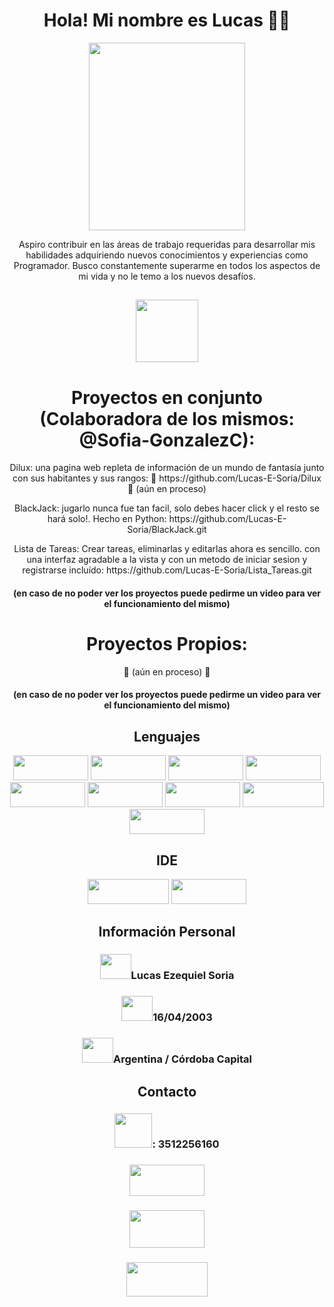 <h1 align="center">Hola! Mi nombre es Lucas 👋🏻</h1>
<p align="center"><img src="https://github.com/Lucas-E-Soria/Lucas-E-Soria/assets/136083264/c41f5724-4488-4674-84f3-dd04c40c8008" width="250px" height="300px"></p>
<p align="center">Aspiro contribuir en las áreas de trabajo requeridas para desarrollar mis habilidades adquiriendo nuevos conocimientos y experiencias como Programador. Busco constantemente superarme en todos los aspectos de mi vida y no le temo a los nuevos desafíos.</p>

<h2 align="center"><a href="https://github.com/Lucas-E-Soria/Lucas-E-Soria/files/13300251/CV.Lucas.pdf" target="_blank"><img src="https://github.com/Lucas-E-Soria/Lucas-E-Soria/assets/136083264/f95a370f-13d9-44e2-a1d7-37d49ca90238" widht="100px" height="100px"></a></h2>
  
<h1 align="center">Proyectos en conjunto (Colaboradora de los mismos: @Sofia-GonzalezC):</h1>
<p align="center">Dilux: una pagina web repleta de información de un mundo de fantasía junto con sus habitantes y sus rangos: 🚧 https://github.com/Lucas-E-Soria/Dilux 🚧 (aún en proceso)</p>
<p align="center">BlackJack: jugarlo nunca fue tan facil, solo debes hacer click y el resto se hará solo!. Hecho en Python: https://github.com/Lucas-E-Soria/BlackJack.git</p>
<p align="center">Lista de Tareas: Crear tareas, eliminarlas y editarlas ahora es sencillo. con una interfaz agradable a la vista y con un metodo de iniciar sesion y registrarse incluído: https://github.com/Lucas-E-Soria/Lista_Tareas.git
</p>
<h4 align="center">(en caso de no poder ver los proyectos puede pedirme un video para ver el funcionamiento del mismo)</h4>

<h1 align="center">Proyectos Propios:</h1>
<p align="center">🚧 (aún en proceso) 🚧</p>
<h4 align="center">(en caso de no poder ver los proyectos puede pedirme un video para ver el funcionamiento del mismo)</h4>

<h2 align="center">Lenguajes</h2>
<p align="center"><img src="https://img.shields.io/badge/HTML5-E34F26?style=for-the-badge&logo=html5&logoColor=white" width="120px" height="40px">
<img src="https://img.shields.io/badge/JavaScript-323330?style=for-the-badge&logo=javascript&logoColor=F7DF1E" width="120px" height="40px">
<img src="https://img.shields.io/badge/Python-FFD43B?style=for-the-badge&logo=python&logoColor=blue" width="120px" height="40px">
<img src="https://img.shields.io/badge/Django-092E20?style=for-the-badge&logo=django&logoColor=green" width="120px" height="40px">
<img src="https://img.shields.io/badge/React-20232A?style=for-the-badge&logo=react&logoColor=61DAFB" width="120px" height="40px">
<img src="https://img.shields.io/badge/next%20js-000000?style=for-the-badge&logo=nextdotjs&logoColor=white" width="120px" height="40px">
<img src="https://img.shields.io/badge/Sqlite-003B57?style=for-the-badge&logo=sqlite&logoColor=white" width="120px" height="40px">
<img src="https://img.shields.io/badge/Microsoft%20SQL%20Server-CC2927?style=for-the-badge&logo=microsoft%20sql%20server&logoColor=white" width="130px" height="40px"><img src="https://img.shields.io/badge/Postman-FF6C37?style=for-the-badge&logo=Postman&logoColor=white" width="120px" height="40px"></p>

<h2 align="center">IDE</h2>
<p align="center"><img src="https://img.shields.io/badge/Visual_Studio_Code-0078D4?style=for-the-badge&logo=visual%20studio%20code&logoColor=white" width="130px" height="40px">
<img src="https://img.shields.io/badge/PyCharm-000000.svg?&style=for-the-badge&logo=PyCharm&logoColor=white" width="120px" height="40px"></p>

<h2 align="center">Información Personal</h2>
<h3 align="center"><img src="https://github.com/Lucas-E-Soria/Lucas-E-Soria/assets/136083264/7db829e7-df98-49c1-9790-461b0514ee52" width="50px" height="40px">Lucas Ezequiel Soria</h3>
<h3 align="center"><img src="https://github.com/Lucas-E-Soria/Lucas-E-Soria/assets/136083264/be38eb57-d3fd-419a-972f-556b5a8f5d89" width="50px" height="40px">16/04/2003</h3>
<h3 align="center"><img src="https://github.com/Lucas-E-Soria/Lucas-E-Soria/assets/136083264/75f67682-d64b-49bb-b572-5dd3fba28a5f" width="50px" height="40px">Argentina / Córdoba Capital</h3>

<h2 align="center">Contacto</h2>
<h3 align="center"><img src="https://github.com/Lucas-E-Soria/Lucas-E-Soria/assets/136083264/e048d86f-b486-4368-a0d9-e4d2f617a1f2" width="60px" height="55px">: 3512256160</h3>
<h3 align="center"><a href="mailto:azola751@gmail.com" target="_blank"><img src="https://img.shields.io/badge/Gmail-D14836?style=for-the-badge&logo=gmail&logoColor=white" width="120px" height="50px"></a></h3>
<h3 align="center"><a href="https://www.linkedin.com/in/lucassoria/" target="_blank"><img src="https://github.com/Lucas-E-Soria/Lucas-E-Soria/assets/136083264/92a44dcc-4093-4584-a3f0-d48d9d2e1f91" width="120px" height="60px"></a></h3>
<h3 align="center"><a href="https://api.whatsapp.com/send?phone=5493512256160&text=¡Hola!" target="_blank"><img src="https://img.shields.io/badge/WhatsApp-25D366?style=for-the-badge&logo=whatsapp&logoColor=white" width="130px" height="55px"></a></h3>


